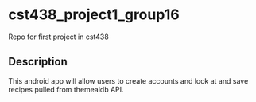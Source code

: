 # cst438_project1_group16
Repo for first project in cst438

## Description
This android app will allow users to create accounts and look at and save recipes pulled from themealdb API.
